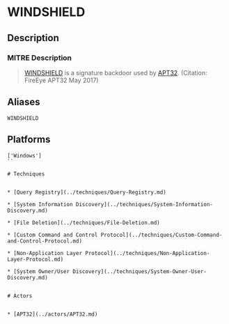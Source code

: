 
# WINDSHIELD

## Description

### MITRE Description

> [WINDSHIELD](https://attack.mitre.org/software/S0155) is a signature backdoor used by [APT32](https://attack.mitre.org/groups/G0050). (Citation: FireEye APT32 May 2017)

## Aliases

```
WINDSHIELD
```

## Platforms

```
['Windows']
``

# Techniques


* [Query Registry](../techniques/Query-Registry.md)

* [System Information Discovery](../techniques/System-Information-Discovery.md)
    
* [File Deletion](../techniques/File-Deletion.md)
    
* [Custom Command and Control Protocol](../techniques/Custom-Command-and-Control-Protocol.md)
    
* [Non-Application Layer Protocol](../techniques/Non-Application-Layer-Protocol.md)
    
* [System Owner/User Discovery](../techniques/System-Owner-User-Discovery.md)
    

# Actors


* [APT32](../actors/APT32.md)


